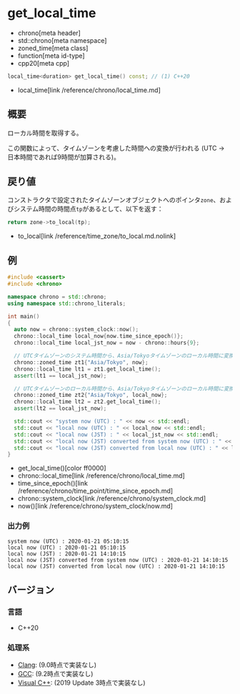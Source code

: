# get_local_time
* chrono[meta header]
* std::chrono[meta namespace]
* zoned_time[meta class]
* function[meta id-type]
* cpp20[meta cpp]

```cpp
local_time<duration> get_local_time() const; // (1) C++20
```
* local_time[link /reference/chrono/local_time.md]

## 概要
ローカル時間を取得する。

この関数によって、タイムゾーンを考慮した時間への変換が行われる (UTC -> 日本時間であれば9時間が加算される)。


## 戻り値
コンストラクタで設定されたタイムゾーンオブジェクトへのポインタ`zone`、およびシステム時間の時間点`tp`があるとして、以下を返す：

```cpp
return zone->to_local(tp);
```
* to_local[link /reference/time_zone/to_local.md.nolink]


## 例
```cpp example
#include <cassert>
#include <chrono>

namespace chrono = std::chrono;
using namespace std::chrono_literals;

int main()
{
  auto now = chrono::system_clock::now();
  chrono::local_time local_now{now.time_since_epoch()};
  chrono::local_time local_jst_now = now - chrono::hours{9};

  // UTCタイムゾーンのシステム時間から、Asia/Tokyoタイムゾーンのローカル時間に変換する
  chrono::zoned_time zt1{"Asia/Tokyo", now};
  chrono::local_time lt1 = zt1.get_local_time();
  assert(lt1 == local_jst_now);

  // UTCタイムゾーンのローカル時間から、Asia/Tokyoタイムゾーンのローカル時間に変換する
  chrono::zoned_time zt2{"Asia/Tokyo", local_now};
  chrono::local_time lt2 = zt2.get_local_time();
  assert(lt2 == local_jst_now);

  std::cout << "system now (UTC) : " << now << std::endl;
  std::cout << "local now (UTC) : " << local_now << std::endl;
  std::cout << "local now (JST) : " << local_jst_now << std::endl;
  std::cout << "local now (JST) converted from system now (UTC) : " << lt1 << std::endl;
  std::cout << "local now (JST) converted from local now (UTC) : " << lt2 << std::endl;
}
```
* get_local_time()[color ff0000]
* chrono::local_time[link /reference/chrono/local_time.md]
* time_since_epoch()[link /reference/chrono/time_point/time_since_epoch.md]
* chrono::system_clock[link /reference/chrono/system_clock.md]
* now()[link /reference/chrono/system_clock/now.md]

### 出力例
```
system now (UTC) : 2020-01-21 05:10:15
local now (UTC) : 2020-01-21 05:10:15
local now (JST) : 2020-01-21 14:10:15
local now (JST) converted from system now (UTC) : 2020-01-21 14:10:15
local now (JST) converted from local now (UTC) : 2020-01-21 14:10:15
```

## バージョン
### 言語
- C++20

### 処理系
- [Clang](/implementation.md#clang): (9.0時点で実装なし)
- [GCC](/implementation.md#gcc): (9.2時点で実装なし)
- [Visual C++](/implementation.md#visual_cpp): (2019 Update 3時点で実装なし)
